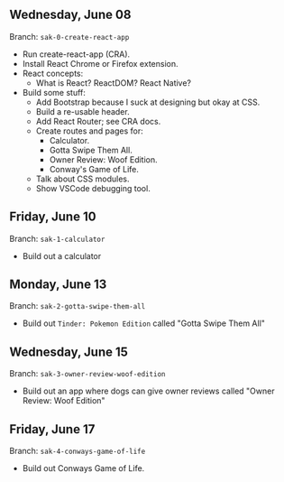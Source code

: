 ## Wednesday, June 08
Branch: `sak-0-create-react-app`

* Run create-react-app (CRA).
* Install React Chrome or Firefox extension.
* React concepts:
    * What is React? ReactDOM? React Native?
* Build some stuff:
    * Add Bootstrap because I suck at designing but okay at CSS.
    * Build a re-usable header.
    * Add React Router; see CRA docs.
    * Create routes and pages for:
        * Calculator.
        * Gotta Swipe Them All.
        * Owner Review: Woof Edition.
        * Conway's Game of Life.
    * Talk about CSS modules.
    * Show VSCode debugging tool.

## Friday, June 10
Branch: `sak-1-calculator`

* Build out a calculator


## Monday, June 13
Branch: `sak-2-gotta-swipe-them-all`

* Build out `Tinder: Pokemon Edition` called "Gotta Swipe Them All"

## Wednesday, June 15
Branch: `sak-3-owner-review-woof-edition`

* Build out an app where dogs can give owner reviews called "Owner Review: Woof Edition"

## Friday, June 17
Branch: `sak-4-conways-game-of-life`

* Build out Conways Game of Life.
